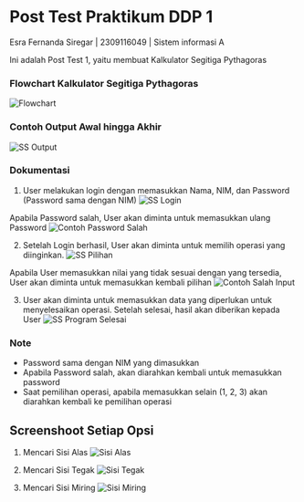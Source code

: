 
# Post Test Praktikum DDP 1

Esra Fernanda Siregar | 2309116049 | Sistem informasi A

Ini adalah Post Test 1, yaitu membuat Kalkulator Segitiga Pythagoras
### Flowchart Kalkulator Segitiga Pythagoras

![Flowchart]()

### Contoh Output Awal hingga Akhir

![SS Output]()
### Dokumentasi

1. User melakukan login dengan memasukkan Nama, NIM, dan Password (Password sama dengan NIM)
![SS Login]()

Apabila Password salah, User akan diminta untuk memasukkan ulang Password
![Contoh Password Salah]()

2. Setelah Login berhasil, User akan diminta untuk memilih operasi yang diinginkan.
![SS Pilihan]()

Apabila User memasukkan nilai yang tidak sesuai dengan yang tersedia, User akan diminta untuk memasukkan kembali pilihan
![Contoh Salah Input]()

3. User akan diminta untuk memasukkan data yang diperlukan untuk menyelesaikan operasi. Setelah selesai, hasil akan diberikan kepada User
![SS Program Selesai]()


### Note
- Password sama dengan NIM yang dimasukkan
- Apabila Password salah, akan diarahkan kembali untuk memasukkan password
- Saat pemilihan operasi, apabila memasukkan selain (1, 2, 3) akan diarahkan kembali ke pemilihan operasi
## Screenshoot Setiap Opsi

1. Mencari Sisi Alas
![Sisi Alas]()

2. Mencari Sisi Tegak
![Sisi Tegak]()

3. Mencari Sisi Miring
![Sisi Miring]()
